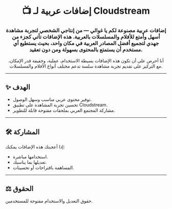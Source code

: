 <h1 align="center">📺 إضافات عربية لـ Cloudstream</h1>

<h3 align="center">
إضافات عربية مصنوعة لكم يا غوالي — من إنتاجي الشخصي لتجربة مشاهدة أسهل وأمتع للأفلام والمسلسلات بالعربية.  
هذه الإضافات تأتي كجزء من جهدي لتجميع أفضل المصادر العربية في مكان واحد، بحيث يستطيع أي مستخدم أن يستمتع بالمحتوى بسهولة ومن دون تعقيد.
</h3>

<p align="center">
أنا أحرص على أن تكون هذه الإضافات بسيطة الاستخدام، عملية، وخفيفة قدر الإمكان،  
مع التركيز على تقديم تجربة مشاهدة سلسة تدعم مختلف أنواع الأفلام والمسلسلات.
</p>

---

<h2>✨ الهدف</h2>

* توفير محتوى عربي مناسب وسهل الوصول.
* تحسين تجربة المشاهدة على تطبيق Cloudstream.
* مشاركة المجتمع العربي بملحقات مفتوحة قابلة للتطوير.

---

<h2>🛠️ المشاركة</h2>

إذا أعجبتك هذه الإضافات يمكنك:

* استخدامها مباشرة.
* تعديلها بما يناسبك.
* المساهمة باقتراحات أو تحسينات.

---

<h2>⚖️ الحقوق</h2>

حقوق التعديل والاستخدام مفتوحة للمستخدمين.
